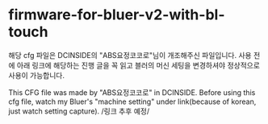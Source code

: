 # firmware-for-bluer-v2-with-bl-touch

해당 cfg 파일은 DCINSIDE의 "ABS요정코코로"님이 개조해주신 파일입니다.
사용 전에 아래 링크에 해당하는 진행 글을 꼭 읽고 블러의 머신 세팅을 변경하셔야 정상적으로 사용이 가능합니다.

This CFG file was made by "ABS요정코코로" in DCINSIDE.
Before using this cfg file, watch my Bluer's "machine setting" under link(because of korean, just watch setting capture).
/링크 추후 예정/
